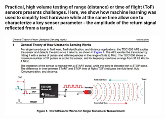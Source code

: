 #### Practical, high volume testing of range (distance) or time of flight (ToF) sensors presents challenges.  Here, we show how machine learning was used to simplify test hardware while at the same time allow one to characterize a key sensor parameter - the amplitude of the return signal reflected from a target.  

![Signals](https://github.com/michaelalex94536/Assorted-ML/blob/main/UltrasonicSensorTesting/images/TI_Tx_Rx.jpg)
